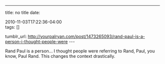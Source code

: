 ---
title: no title
date:

 2010-11-03T17:22:36-04:00  
tags:  []

tumblr_url:
http://yourpalryan.com/post/1473265093/rand-paul-is-a-person-i-thought-people-were
\-\--

Rand Paul is a person... I thought people were referring to Rand, Paul,
you know, Paul Rand. This changes the context drastically.
